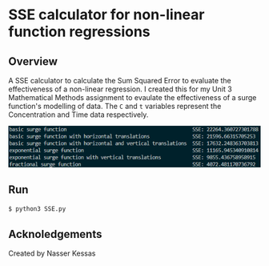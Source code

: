 # SSE calculator for non-linear function regressions

## Overview

A SSE calculator to calculate the Sum Squared Error to evaluate the effectiveness of a non-linear regression.
I created this for my Unit 3 Mathematical Methods assignment to evaulate the effectiveness of a surge function's modelling of data.
The `C` and `t` variables represent the Concentration and Time data respectively.

![SSE-calc](./docs/SSE-calc.png)


## Run

```sh
$ python3 SSE.py
```

## Acknoledgements

Created by Nasser Kessas
